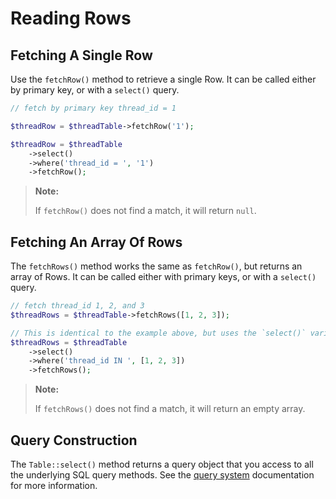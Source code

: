 # Reading Rows

## Fetching A Single Row

Use the `fetchRow()` method to retrieve a single Row. It can be called
either by primary key, or with a `select()` query.

```php
// fetch by primary key thread_id = 1

$threadRow = $threadTable->fetchRow('1');

$threadRow = $threadTable
    ->select()
    ->where('thread_id = ', '1')
    ->fetchRow();
```

> **Note:**
>
> If `fetchRow()` does not find a match, it will return `null`.

## Fetching An Array Of Rows

The `fetchRows()` method works the same as `fetchRow()`, but returns an
array of Rows.  It can be called either with primary keys, or with a
`select()` query.

```php
// fetch thread_id 1, 2, and 3
$threadRows = $threadTable->fetchRows([1, 2, 3]);

// This is identical to the example above, but uses the `select()` variation.
$threadRows = $threadTable
    ->select()
    ->where('thread_id IN ', [1, 2, 3])
    ->fetchRows();
```

> **Note:**
>
> If `fetchRows()` does not find a match, it will return an empty array.

## Query Construction

The `Table::select()` method returns a query object that you access to all the
underlying SQL query methods. See the [query system](/cassini/query)
documentation for more information.
